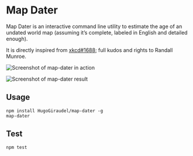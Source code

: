 # Map Dater

Map Dater is an interactive command line utility to estimate the age of an undated world map (assuming it’s complete, labeled in English and detailed enough).

It is directly inspired from [xkcd#1688](http://xkcd.com/1688/); full kudos and rights to Randall Munroe.

![Screenshot of map-dater in action](http://i.imgur.com/mKb2NkK.png)

![Screenshot of map-dater result](http://i.imgur.com/iJGeTSh.png)

## Usage

```
npm install HugoGiraudel/map-dater -g
map-dater
```

## Test

```
npm test
```
